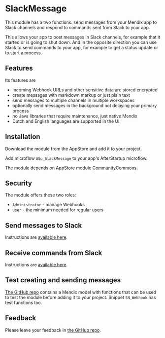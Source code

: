 # SlackMessage

This module has a two functions: send messages from your Mendix app to Slack channels and respond to commands sent from Slack to your app.

This allows your app to post messages in Slack channels, for example that it started or is going to shut down. And in the opposite direction you can use Slack to send commands to your app, for example to get a status update or to start a process.

## Features

Its features are

* Incoming Webhook URLs and other sensitive data are stored encrypted
* create messages with markdown markup or just plain text
* send messages to multiple channels in multiple workspaces
* optionally send messages in the background not delaying your primary process
* no Java libraries that require maintenance, just native Mendix
* Dutch and English languages are supported in the UI

## Installation

Download the module from the AppStore and add it to your project.

Add microflow `ASu_SlackMessage` to your app's AfterStartup microflow.

The module depends on AppStore module [CommunityCommons](https://marketplace.mendix.com/link/component/170).

## Security

The module offers these two roles:

* `Administrator` - manage Webhooks
* `User` - the minimum needed for regular users

## Send messages to Slack

Instructions are [available here](https://github.com/ppoetsma/SlackMessage/blob/master/doc/send-to-slack.md).

## Receive commands from Slack

Instructions are [available here](https://github.com/ppoetsma/SlackMessage/blob/master/doc/receive-from-slack.md).

## Test creating and sending messages

[The GitHub repo](https://github.com/ppoetsma/SlackMessage) contains a Mendix model with functions that can be used to test the module before adding it to your project. Snippet `SN_Webhook` has test functions too.

## Feedback

Please leave your feedback in [the GitHub repo](https://github.com/ppoetsma/SlackMessage/issues).
